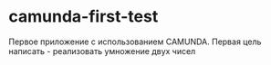 # camunda-first-test
Первое приложение с использованием CAMUNDA. Первая цель написать - реализовать умножение двух чисел
